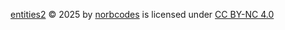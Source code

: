 <a href="https://github.com/norbcodes/entities/tree/main/entities2">entities2</a> © 2025 by <a href="https://github.com/norbcodes">norbcodes</a> is licensed under <a href="https://creativecommons.org/licenses/by-nc/4.0/">CC BY-NC 4.0</a>
